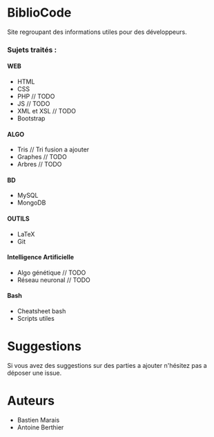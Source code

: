 # BiblioCode

Site regroupant des informations utiles pour des développeurs.

### Sujets traités : 
#### WEB
  * HTML 
  * CSS 
  * PHP // TODO
  * JS // TODO
  * XML et XSL // TODO
  * Bootstrap
#### ALGO
  * Tris  // Tri fusion a ajouter
  * Graphes // TODO
  * Arbres // TODO
#### BD
  * MySQL 
  * MongoDB
#### OUTILS
  * LaTeX 
  * Git
#### Intelligence Artificielle
  * Algo génétique // TODO
  * Réseau neuronal // TODO
#### Bash
  * Cheatsheet bash 
  * Scripts utiles 
# Suggestions

Si vous avez des suggestions sur des parties a ajouter n'hésitez pas a déposer une issue.

# Auteurs 
* Bastien Marais
* Antoine Berthier

